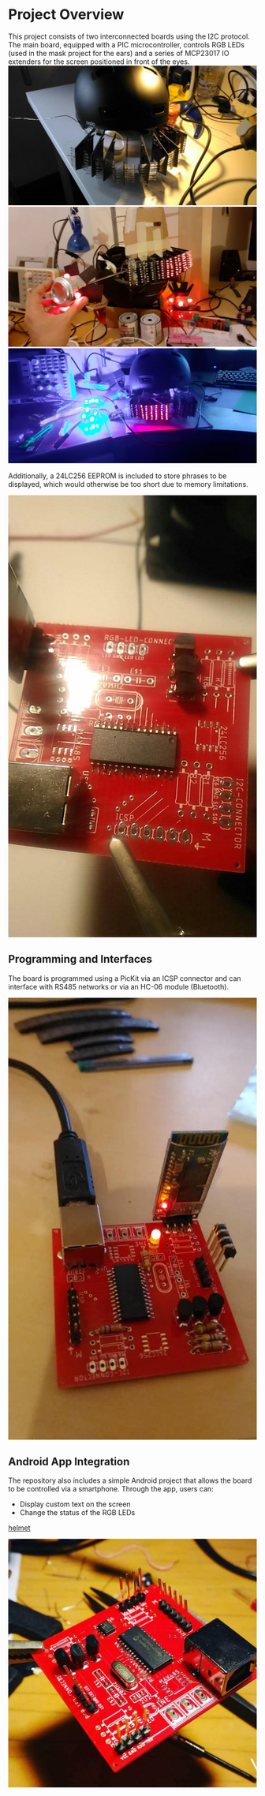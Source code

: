 # Project Overview

This project consists of two interconnected boards using the I2C protocol. The main board, equipped with a PIC microcontroller, controls RGB LEDs (used in the mask project for the ears) and a series of MCP23017 IO extenders for the screen positioned in front of the eyes.
![project1](images/board5.jpg) 
![project1](images/board4.jpg) 
![project1](images/board0.jpg) 

Additionally, a 24LC256 EEPROM is included to store phrases to be displayed, which would otherwise be too short due to memory limitations.

![project1](images/board2.jpg) 

## Programming and Interfaces

The board is programmed using a PicKit via an ICSP connector and can interface with RS485 networks or via an HC-06 module (Bluetooth).
  
![project1](images/board1.jpg) 

## Android App Integration

The repository also includes a simple Android project that allows the board to be controlled via a smartphone. Through the app, users can:
- Display custom text on the screen
- Change the status of the RGB LEDs


[helmet](https://www.facebook.com/100001224670164/videos/a.159338040783684/2948037965246997?locale=it_IT)

![project1](images/board3.jpg) 
